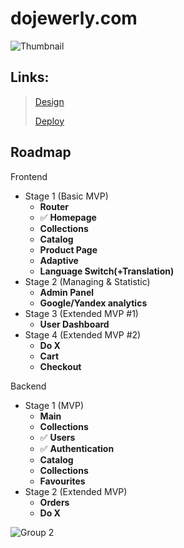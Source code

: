 # dojewerly.com

![Thumbnail](https://user-images.githubusercontent.com/26232484/180622932-94697695-f277-480a-8d3b-e5846d02da93.jpg)

## Links:
> [Design](https://www.figma.com/file/rbLt4cru33melj0pt5EbvQ/Design-2-dojewerly.com-Shop?node-id=0%3A1)  
> 
> [Deploy](https://do-jewerly-app.herokuapp.com/)

## Roadmap

Frontend
- Stage 1 (Basic MVP)
  - **Router**
  - ✅ **Homepage**
  - **Collections**
  - **Catalog**
  - **Product Page**
  - **Adaptive**
  - **Language Switch(+Translation)**
- Stage 2 (Managing & Statistic)
  - **Admin Panel**
  - **Google/Yandex analytics**
- Stage 3 (Extended MVP #1)
  - **User Dashboard**
- Stage 4 (Extended MVP #2)
  - **Do X**
  - **Cart**
  - **Checkout**

Backend
- Stage 1 (MVP)
  - **Main**
  - **Collections**
  - ✅ **Users**
  - ✅ **Authentication**
  - **Catalog**
  - **Collections**
  - **Favourites**
- Stage 2 (Extended MVP)
  - **Orders**
  - **Do X**

![Group 2](https://github.com/Mrdoker1/dojewerly/assets/26232484/38c918ae-c1dc-4816-bf52-6410f56e2eed)
